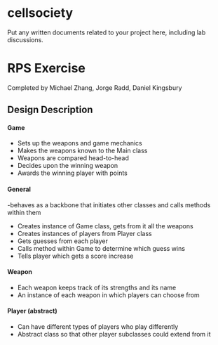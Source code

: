 # cellsociety

Put any written documents related to your project here, including lab discussions.

# RPS Exercise

Completed by Michael Zhang, Jorge Radd, Daniel Kingsbury

## Design Description

#### Game
- Sets up the weapons and game mechanics
- Makes the weapons known to the Main class
- Weapons are compared head-to-head
- Decides upon the winning weapon
- Awards the winning player with points

#### General
-behaves as a backbone that initiates other classes and calls methods within them
- Creates instance of Game class, gets from it all the weapons
- Creates instances of players from Player class
- Gets guesses from each player
- Calls method within Game to determine which guess wins
- Tells player which gets a score increase

#### Weapon
- Each weapon keeps track of its strengths and its name
- An instance of each weapon in which players can choose from

#### Player (abstract)
- Can have different types of players who play differently
- Abstract class so that other player subclasses could extend from it
